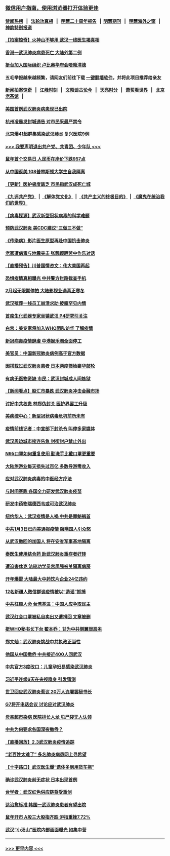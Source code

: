 ### [微信用户指南，使用浏览器打开体验更佳](https://github.com/gfw-breaker/banned-news1/blob/master/indexes/wechat-guide.md?t=0)
#### [禁闻热榜](热点新闻.md?t=0)  &nbsp;&nbsp;|&nbsp;&nbsp; [法轮功真相](https://github.com/gfw-breaker/truth/blob/master/README.md?t=0) &nbsp;&nbsp;|&nbsp;&nbsp; [明慧二十周年报告](https://github.com/gfw-breaker/mh-reports/blob/master/README.md?t=0) &nbsp;&nbsp;|&nbsp;&nbsp;[明慧期刊](https://github.com/gfw-breaker/mh-qikan) &nbsp;&nbsp;|&nbsp;&nbsp; [明慧海外之窗](https://github.com/gfw-breaker/mh-news/blob/master/README.md?t=0) &nbsp;&nbsp;|&nbsp;&nbsp; [神韵特别报道](https://github.com/gfw-breaker/mh-news/blob/master/shenyun.md?t=0)
#### [【拍案惊奇】火神山不够用 武汉一线医生揭真相](../pages/nsc413/n11842682.md?t=02041322) 
#### [香港一武汉肺炎病患死亡 大陆外第二例](../pages/nsc413/n11843026.md?t=02041322) 
#### [挺台加入国际组织 卢比奥华府会唔赖清德](../pages/nsc413/n11843023.md?t=02041322) 
#### 五毛举报越来越频繁，请网友们前往下载 [一键翻墙软件](https://github.com/gfw-breaker/ssr-accounts)，并将此项目推荐给亲友
#### [新闻拍案惊奇](https://github.com/gfw-breaker/banned-news1/blob/master/pages/link4.md) &nbsp;&nbsp;|&nbsp;&nbsp; [江峰时刻](https://github.com/gfw-breaker/banned-news1/blob/master/pages/link4.md) &nbsp;&nbsp;|&nbsp;&nbsp; [文昭谈古论今](https://github.com/gfw-breaker/banned-news1/blob/master/pages/link4.md) &nbsp;&nbsp;|&nbsp;&nbsp; [天亮时分](https://github.com/gfw-breaker/banned-news1/blob/master/pages/link4.md) &nbsp;&nbsp;|&nbsp;&nbsp; [萧茗看世界](https://github.com/gfw-breaker/banned-news1/blob/master/pages/link4.md) &nbsp;&nbsp;|&nbsp;&nbsp; [北京老茶馆](https://github.com/gfw-breaker/banned-news1/blob/master/pages/link4.md) &nbsp;&nbsp;|&nbsp;&nbsp; 
#### [美国首例武汉肺炎病患现已出院](../pages/nsc413/n11842740.md?t=02041322) 
#### [杭州凌晨发封城通告 对市民采最严禁令](../pages/nsc413/n11842758.md?t=02041322) 
#### [北京爆41起群集感染武汉肺炎 复兴医院9例](../pages/nsc413/n11841955.md?t=02041322) 
#### [>>> 我要声明退出共产党、共青团、少年队 <<<](https://github.com/begood0513/goodnews/blob/master/quit/letter.md) 
#### [鼠年首个交易日 人民币在岸价下跌957点](../pages/nsc413/n11842681.md?t=02041322) 
#### [从中国返美 108普林斯顿大学生自我隔离](../pages/nsc413/n11842714.md?t=02041322) 
#### [【更新】医护极度匮乏 市民指武汉成死亡城](../pages/nsc413/n11801312.md?t=02041322) 
#### [《九评共产党》](https://github.com/begood0513/9ping.md/blob/master/README.md) &nbsp;|&nbsp; [《解体党文化》](../../../../jtdwh.md/blob/master/README.md)  &nbsp;|&nbsp; [《共产主义的终极目的》](../../../../gczydzjmd.md/blob/master/README.md) &nbsp;|&nbsp; [《魔鬼在统治我们的世界》](../../../../mgztzwmdsj.md/blob/master/README.md) 
#### [【病毒探源】武汉新型冠状病毒的科学难题](../pages/nsc413/n11842176.md?t=02041322) 
#### [预防武汉肺炎 美CDC建议“三做三不做”](../pages/nsc413/n11842700.md?t=02041322) 
#### [《传染病》影片医生原型再赴中国抗击肺炎](../pages/nsc413/n11842626.md?t=02041322) 
#### [老家遭病毒与地震夹击 张靓颖晒苦中作乐对话](../pages/nsc413/n11842054.md?t=02041322) 
#### [【直播预告】川普国情咨文：伟大美国再起](../pages/nsc413/n11842079.md?t=02041322) 
#### [恐惧疫情真相曝光 中共警方拦路截查手机](../pages/nsc413/n11842396.md?t=02041322) 
#### [2月起无限期停拍 大陆影视业遇真正寒冬](../pages/nsc413/n11842344.md?t=02041322) 
#### [武汉殡葬一线员工崩溃求助 披露罕见内情](../pages/nsc413/n11842482.md?t=02041322) 
#### [首席生化武器专家坐镇武汉 P4研究引关注](../pages/nsc413/n11842412.md?t=02041322) 
#### [白宫：美专家将加入WHO团队访华 了解疫情](../pages/nsc413/n11842198.md?t=02041322) 
#### [新冠病毒疫情肆虐 中港娱乐圈全面停工](../pages/nsc413/n11842193.md?t=02041322) 
#### [美官员：中国新冠肺炎病例高于官方数据](../pages/nsc413/n11842452.md?t=02041322) 
#### [因搭载过武汉肺炎患者 日本两度筛检豪华邮轮](../pages/nsc413/n11842447.md?t=02041322) 
#### [有病无医物资缺 市民：武汉封城成人间炼狱](../pages/nsc413/n11839878.md?t=02041322) 
#### [【新闻看点】股汇市暴跌 武汉肺炎冲击金融市场](../pages/nsc413/n11842216.md?t=02041322) 
#### [讨好中共权贵 林郑伪封关 医护界罢工升级](../pages/nsc413/n11842359.md?t=02041322) 
#### [美疾控中心：新型冠状病毒危机前所未有](../pages/nsc413/n11842406.md?t=02041322) 
#### [疫情前线记者：中宣部下封杀令 叫停多家媒体](../pages/nsc413/n11842178.md?t=02041322) 
#### [武汉周边城市接连告急 封街封户禁止外出](../pages/nsc413/n11842277.md?t=02041322) 
#### [N95口罩如何重复使用 勤洗手比戴口罩更重要](../pages/nsc413/n11842236.md?t=02041322) 
#### [大陆旅游业每天损失过百亿 多数导游零收入](../pages/nsc413/n11842179.md?t=02041322) 
#### [应对武汉肺炎病毒的中医经方疗法](../pages/nsc413/n11842157.md?t=02041322) 
#### [与时间赛跑  各国全力研发武汉肺炎疫苗](../pages/nsc413/n11842149.md?t=02041322) 
#### [研发中药物瑞德西韦或可治武汉肺炎](../pages/nsc413/n11842100.md?t=02041322) 
#### [纽约华人：武汉疫情是人祸 中共是罪魁祸首](../pages/nsc413/n11840631.md?t=02041322) 
#### [中共1月3日已向美通报疫情 隐瞒国人引众怒](../pages/nsc413/n11841978.md?t=02041322) 
#### [从武汉撤回的加国人 将在安省军事基地隔离](../pages/nsc413/n11840777.md?t=02041322) 
#### [泰医生使用结合药 助武汉肺炎重症者好转](../pages/nsc413/n11842096.md?t=02041322) 
#### [遭迫害休克 法轮功学员宫凤强被关隔离病房](../pages/nsc413/n11841492.md?t=02041322) 
#### [开年爆雷  大陆最大中药饮片企业24亿违约](../pages/nsc413/n11841904.md?t=02041322) 
#### [12名新疆人微信群谈疫情被以“造谣”抓捕](../pages/nsc413/n11839897.md?t=02041322) 
#### [中共枉顾人命 台湾基进：中国人应争取民主](../pages/nsc413/n11841532.md?t=02041322) 
#### [武汉红会口罩被私自卖出又遭捐回 文章被删](../pages/nsc413/n11841871.md?t=02041322) 
#### [挺WHO秘书长下台 翟本乔：甘为中共侧翼很恶劣](../pages/nsc413/n11841484.md?t=02041322) 
#### [郑文灿：武汉肺炎挑战中共执政正当性](../pages/nsc413/n11841537.md?t=02041322) 
#### [他国从中国撤侨 中共接近400人回武汉](../pages/nsc413/n11841290.md?t=02041322) 
#### [中共官方3度改口：儿童孕妇易感染武汉肺炎](../pages/nsc413/n11841631.md?t=02041322) 
#### [习近平连续6天在央视隐身 引发猜测](../pages/nsc413/n11841881.md?t=02041322) 
#### [世卫回应武汉肺炎惹议 20万人连署罢秘书长](../pages/nsc413/n11841664.md?t=02041322) 
#### [G7将开电话会议 讨论应对武汉肺炎](../pages/nsc413/n11841658.md?t=02041322) 
#### [母亲超市染病 医院排长人龙 见尸袋无人认领](../pages/nsc413/n11841762.md?t=02041322) 
#### [中共为何要求各国深夜撤侨？](../pages/nsc413/n11841731.md?t=02041322) 
#### [【直播回放】2.3武汉肺炎疫情追踪](../pages/nsc413/n11841577.md?t=02041322) 
#### [“老百姓太难了” 多名肺炎病患网上寻希望](../pages/nsc413/n11841565.md?t=02041322) 
#### [【十字路口】武汉医生爆“遗体多到用货车拖”](../pages/nsc413/n11840013.md?t=02041322) 
#### [确诊武汉肺炎前无症状 日本出现首例](../pages/nsc413/n11841567.md?t=02041322) 
#### [台学者：武汉红色供应链将受重创](../pages/nsc413/n11841596.md?t=02041322) 
#### [达治愈标准 韩国一武汉肺炎患者有望出院](../pages/nsc413/n11841523.md?t=02041322) 
#### [鼠年开市 A股三大股指齐跌 沪指重挫7.72%](../pages/nsc413/n11840461.md?t=02041322) 
#### [武汉“小汤山”医院内部画面曝光 如集中营](../pages/nsc413/n11841060.md?t=02041322) 

----
#### [ >>> 更早内容 <<< ](../indexes/nsc413-earlier.md)
